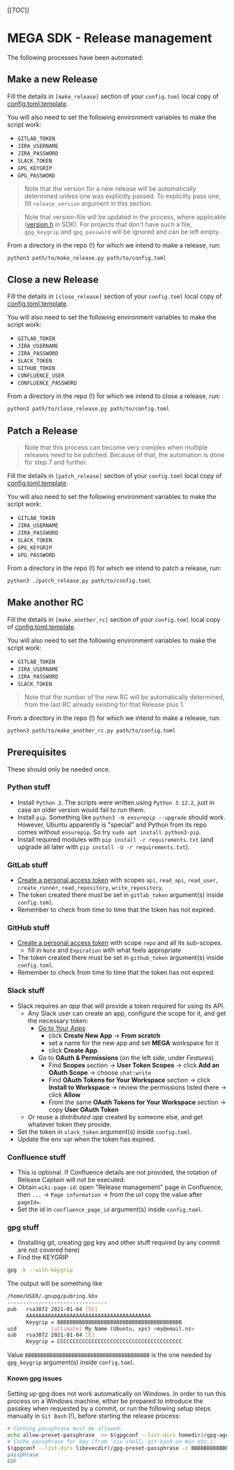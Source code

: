 [[_TOC_]]

# MEGA SDK - Release management

The following processes have been automated:

## Make a new Release
Fill the details in `[make_release]` section of your `config.toml` local copy of [config.toml.template](config.toml.template).

You will also need to set the following environment variables to make the script work:
- `GITLAB_TOKEN`
- `JIRA_USERNAME`
- `JIRA_PASSWORD`
- `SLACK_TOKEN`
- `GPG_KEYGRIP`
- `GPG_PASSWORD`

> Note that the version for a new release will be automatically determined unless one was explicitly passed. To explicitly pass one, fill `release_version` argument in this section.

> Note that version-file will be updated in the process, where applicable ([version.h](../include/mega/version.h) in SDK). For projects that don't have such a file, `gpg_keygrip` and `gpg_password` will be ignored and can be left empty.

From a directory in the repo (!) for which we intend to make a release, run:

```sh
python3 path/to/make_release.py path/to/config.toml
```

## Close a new Release
Fill the details in `[close_release]` section of your `config.toml` local copy of [config.toml.template](config.toml.template).

You will also need to set the following environment variables to make the script work:
- `GITLAB_TOKEN`
- `JIRA_USERNAME`
- `JIRA_PASSWORD`
- `SLACK_TOKEN`
- `GITHUB_TOKEN`
- `CONFLUENCE_USER`
- `CONFLUENCE_PASSWORD`


From a directory in the repo (!) for which we intend to close a release, run:

```sh
python3 path/to/close_release.py path/to/config.toml
```

## Patch a Release
> Note that this process can become very complex when multiple releases need to be patched. Because of that, the automation is done for step 7 and further.

Fill the details in `[patch_release]` section of your `config.toml` local copy of [config.toml.template](config.toml.template).

You will also need to set the following environment variables to make the script work:
- `GITLAB_TOKEN`
- `JIRA_USERNAME`
- `JIRA_PASSWORD`
- `SLACK_TOKEN`
- `GPG_KEYGRIP`
- `GPG_PASSWORD`

From a directory in the repo (!) for which we intend to patch a release, run:

```sh
python3 ./patch_release.py path/to/config.toml
```

## Make another RC
Fill the details in `[make_another_rc]` section of your `config.toml` local copy of [config.toml.template](config.toml.template).

You will also need to set the following environment variables to make the script work:
- `GITLAB_TOKEN`
- `JIRA_USERNAME`
- `JIRA_PASSWORD`
- `SLACK_TOKEN`

> Note that the number of the new RC will be automatically determined, from the last RC already existing for that Release plus 1.

From a directory in the repo (!) for which we intend to make a release, run:

```sh
python3 path/to/make_another_rc.py path/to/config.toml
```


## Prerequisites

These should only be needed once.


### Python stuff
* Install `Python 3`. The scripts were written using `Python 3.12.2`, just in case an older version would fail to run them.
* Install `pip`. Something like `python3 -m ensurepip --upgrade` should work.
  However, Ubuntu apparently is "special" and Python from its repo comes without `ensurepip`. So try `sudo apt install python3-pip`.
* Install required modules with `pip install -r requirements.txt` (and upgrade all later with `pip install -U -r requirements.txt`).

### GitLab stuff
* [Create a personal access token](https://docs.gitlab.com/ee/user/profile/personal_access_tokens.html#create-a-personal-access-token) with scopes `api`, `read_api`, `read_user`, `create_runner`, `read_repository`, `write_repository`.
* The token created there must be set in `gitlab_token` argument(s) inside `config.toml`.
* Remember to check from time to time that the token has not expired.

### GitHub stuff
* [Create a personal access token](https://github.com/settings/tokens/new) with scope `repo` and all its sub-scopes.
  * fill in `Note` and `Expiration` with what feels appropriate
* The token created there must be set in `github_token` argument(s) inside `config.toml`.
* Remember to check from time to time that the token has not expired.

### Slack stuff
* Slack requires an _app_ that will provide a token required for using its API.
  * Any Slack user can create an app, configure the scope for it, and get the necessary token:
    * [Go to Your Apps](https://api.slack.com/apps)
      * click **Create New App** -> **From scratch**
      * set a name for the new app and set **MEGA** workspace for it
      * click **Create App**.
    * Go to **OAuth & Permissions** (on the left side, under _Features_)
      * Find **Scopes** section -> **User Token Scopes** -> click **Add an OAuth Scope** -> choose `chat:write`
      * Find **OAuth Tokens for Your Workspace** section -> click **Install to Workspace** -> review the permissions listed there -> click **Allow**
      * From the same **OAuth Tokens for Your Workspace** section -> copy **User OAuth Token**
  * Or reuse a _distributed app_ created by someone else, and get whatever token they provide.
* Set the token in `slack_token` argument(s) inside `config.toml`.
* Update the env var when the token has expired.

### Confluence stuff
* This is optional. If Confluence details are not provided, the rotation of Release Captain will not be executed.
* Obtain `wiki-page-id`: open "Release management" page in Confluence, then `...` -> `Page information` -> from the url copy the value after `pageId=`.
* Set the id in `confluence_page_id` argument(s) inside `config.toml`.

### gpg stuff
* (Installing git, creating gpg key and other stuff required by any commit are not covered here)
* Find the KEYGRIP

```sh
gpg -k --with-keygrip
```

The output will be something like

```sh
/home/USER/.gnupg/pubring.kbx
--------------------------------
pub   rsa3072 2021-01-04 [SC]
      AAAAAAAAAAAAAAAAAAAAAAAAAAAAAAAAAAAAAAAA
      Keygrip = BBBBBBBBBBBBBBBBBBBBBBBBBBBBBBBBBBBBBBBB
uid           [ultimate] My Name (Ubuntu, xps) <my@email.nz>
sub   rsa3072 2021-01-04 [E]
      Keygrip = CCCCCCCCCCCCCCCCCCCCCCCCCCCCCCCCCCCCCCCC
```

Value `BBBBBBBBBBBBBBBBBBBBBBBBBBBBBBBBBBBBBBBB` is the one needed by `gpg_keygrip` argument(s) inside `config.toml`.

#### Known gpg issues

Setting up gpg does not work automatically on Windows.
In order to run this process on a Windows machine, either be prepared to introduce the passkey when requested by a commit, or run the following setup steps manually in `Git Bash` (!), before starting the release process:

```sh
# Caching passphrase must be allowed:
echo allow-preset-passphrase  >> $(gpgconf --list-dirs homedir)/gpg-agent.conf
# Cache passphrase for key (from 'nix shell, git-bash on Win etc.):
$(gpgconf --list-dirs libexecdir)/gpg-preset-passphrase -c BBBBBBBBBBBBBBBBBBBBBBBBBBBBBBBBBBBBBBBB <<EOF
passphrase
EOF
```
